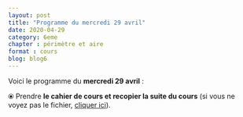 ```yaml
---
layout: post
title: "Programme du mercredi 29 avril"
date: 2020-04-29
category: 6eme
chapter : périmètre et aire 
format : cours
blog: blog6
---
```


Voici le programme du <b>mercredi 29 avril</b> :

⦿ Prendre <strong>le cahier de cours et recopier la suite du cours</strong> (si vous ne voyez pas le fichier, <a href="/cours/6eme/6eme_chapitre_7_périmètre_aire_4.pdf">cliquer ici</a>). 

<object data="/cours/6eme/6eme_chapitre_7_périmètre_aire_4.pdf" width="100%" height="500" type='application/pdf'></object>
